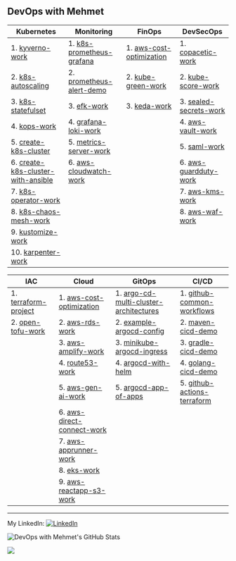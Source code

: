 ## DevOps with Mehmet

| Kubernetes | Monitoring | FinOps | DevSecOps |
| -------- | -------- | -------- |-------- |
| 1. [kyverno-work](https://github.com/mehmetmgrsl/kyverno-work) | 1. [k8s-prometheus-grafana](https://github.com/mehmetmgrsl/k8s-prometheus-grafana) | 1. [aws-cost-optimization](https://github.com/mehmetmgrsl/aws-cost-optimization) | 1. [copacetic-work](https://github.com/mehmetmgrsl/copacetic-work)
| 2. [k8s-autoscaling](https://github.com/mehmetmgrsl/k8s-autoscaling)| 2. [prometheus-alert-demo](https://github.com/mehmetmgrsl/prometheus-alert-demo) | 2. [kube-green-work](https://github.com/mehmetmgrsl/kube-green-work)  | 2. [kube-score-work](https://github.com/mehmetmgrsl/kube-score-work)
| 3. [k8s-statefulset](https://github.com/mehmetmgrsl/k8s-statefulset) | 3. [efk-work](https://github.com/mehmetmgrsl/efk-work) | 3. [keda-work](https://github.com/mehmetmgrsl/keda-work) | 3. [sealed-secrets-work](https://github.com/mehmetmgrsl/sealed-secrets-work)
| 4. [kops-work](https://github.com/mehmetmgrsl/kops-work) | 4. [grafana-loki-work](https://github.com/mehmetmgrsl/grafana-loki-work) | | 4. [aws-vault-work](https://github.com/mehmetmgrsl/aws-vault-work)
| 5. [create-k8s-cluster](https://github.com/mehmetmgrsl/create-k8s-cluster) | 5. [metrics-server-work](https://github.com/mehmetmgrsl/metrics-server-work)| | 5. [saml-work](https://github.com/mehmetmgrsl/saml-work)
| 6. [create-k8s-cluster-with-ansible](https://github.com/mehmetmgrsl/create-k8s-cluster-with-ansible) | 6. [aws-cloudwatch-work](https://github.com/mehmetmgrsl/aws-cloudwatch-work) | | 6. [aws-guardduty-work](https://github.com/mehmetmgrsl/aws-guardduty-work)
| 7. [k8s-operator-work](https://github.com/mehmetmgrsl/k8s-operator-work) |  | |  7. [aws-kms-work](https://github.com/mehmetmgrsl/aws-kms-work)
| 8. [k8s-chaos-mesh-work](https://github.com/mehmetmgrsl/k8s-chaos-mesh-work)|  |  | 8. [aws-waf-work](https://github.com/mehmetmgrsl/aws-waf-work)
| 9. [kustomize-work](https://github.com/mehmetmgrsl/kustomize-work) |  |  | 
| 10. [karpenter-work](https://github.com/mehmetmgrsl/karpenter-work) |  |  | 


| IAC | Cloud | GitOps | CI/CD |
| -------- | -------- | -------- | -------- |
| 1. [terraform-project](https://github.com/mehmetmgrsl/terraform-project) | 1. [aws-cost-optimization](https://github.com/mehmetmgrsl/aws-cost-optimization) | 1. [argo-cd-multi-cluster-architectures](https://github.com/mehmetmgrsl/argo-cd-multi-cluster-architectures) | 1. [github-common-workflows](https://github.com/mehmetmgrsl/github-common-workflows)|
| 2. [open-tofu-work](https://github.com/mehmetmgrsl/open-tofu-work) | 2. [aws-rds-work](https://github.com/mehmetmgrsl/aws-rds-work) | 2. [example-argocd-config](https://github.com/mehmetmgrsl/example-argocd-config)| 2. [maven-cicd-demo](https://github.com/mehmetmgrsl/maven-cicd-demo) |
|  | 3. [aws-amplify-work](https://github.com/mehmetmgrsl/aws-amplify-work)  | 3. [minikube-argocd-ingress](https://github.com/mehmetmgrsl/minikube-argocd-ingress)| 3. [gradle-cicd-demo](https://github.com/mehmetmgrsl/gradle-cicd-demo)|
|  | 4. [route53-work](https://github.com/mehmetmgrsl/route53-work) | 4. [argocd-with-helm](https://github.com/mehmetmgrsl/argocd-with-helm)| 4. [golang-cicd-demo](https://github.com/mehmetmgrsl/example-book-app)
|  | 5. [aws-gen-ai-work](https://github.com/mehmetmgrsl/aws-gen-ai-work) | 5. [argocd-app-of-apps](https://github.com/mehmetmgrsl/argocd-app-of-apps)| 5. [github-actions-terraform](https://github.com/mehmetmgrsl/github-actions-terraform)
|  | 6. [aws-direct-connect-work](https://github.com/mehmetmgrsl/aws-direct-connect-work) ||
|  | 7. [aws-apprunner-work](https://github.com/mehmetmgrsl/aws-apprunner-work) ||
|  | 8. [eks-work](https://github.com/mehmetmgrsl/eks-work) ||
|  | 9. [aws-reactapp-s3-work](https://github.com/mehmetmgrsl/aws-reactapp-s3-work)  ||


---


My LinkedIn:
[<img src="https://raw.githubusercontent.com/paulrobertlloyd/socialmediaicons/main/linkedin-16x16.png" alt="LinkedIn" class="linkedin-icon">](https://www.linkedin.com/in/mehmetmustafagursul/)

![DevOps with Mehmet's GitHub Stats](https://github-readme-stats.vercel.app/api?username=mehmetmgrsl&show_icons=true&theme=radical)

![](https://github-readme-streak-stats.herokuapp.com/?user=mehmetmgrsl&theme=default&hide_border=false)




